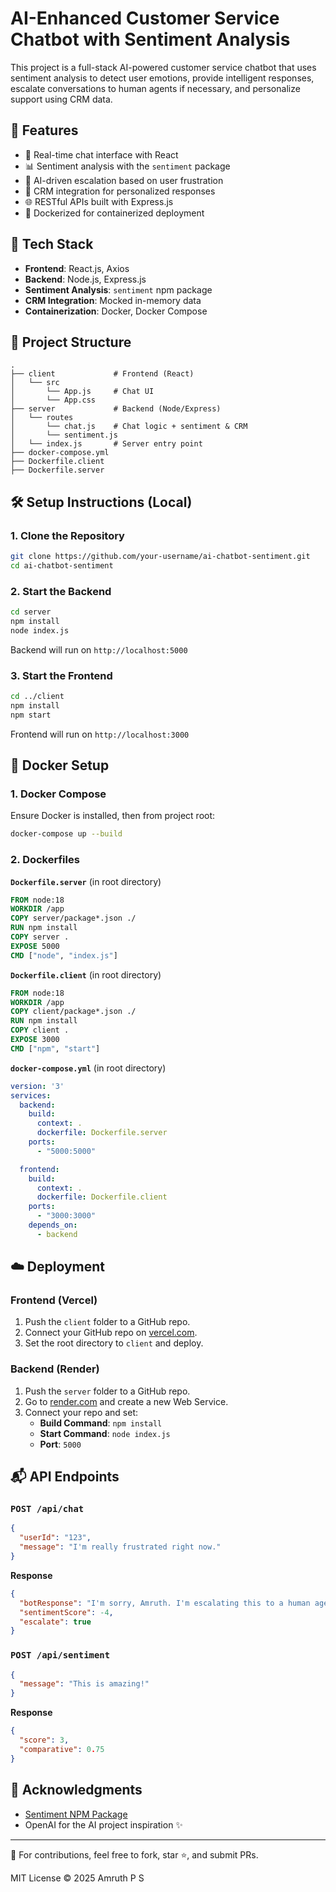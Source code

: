 # AI-Enhanced Customer Service Chatbot with Sentiment Analysis

This project is a full-stack AI-powered customer service chatbot that uses sentiment analysis to detect user emotions, provide intelligent responses, escalate conversations to human agents if necessary, and personalize support using CRM data.

## 🚀 Features
- 🎯 Real-time chat interface with React
- 📊 Sentiment analysis with the `sentiment` package
- 🤖 AI-driven escalation based on user frustration
- 👤 CRM integration for personalized responses
- 🌐 RESTful APIs built with Express.js
- 🐳 Dockerized for containerized deployment

## 🧠 Tech Stack
- **Frontend**: React.js, Axios
- **Backend**: Node.js, Express.js
- **Sentiment Analysis**: `sentiment` npm package
- **CRM Integration**: Mocked in-memory data
- **Containerization**: Docker, Docker Compose

## 📁 Project Structure
```
.
├── client             # Frontend (React)
│   └── src
│       └── App.js     # Chat UI
│       └── App.css
├── server             # Backend (Node/Express)
│   └── routes
│       └── chat.js    # Chat logic + sentiment & CRM
│       └── sentiment.js
│   └── index.js       # Server entry point
├── docker-compose.yml
├── Dockerfile.client
├── Dockerfile.server
```

## 🛠️ Setup Instructions (Local)

### 1. Clone the Repository
```bash
git clone https://github.com/your-username/ai-chatbot-sentiment.git
cd ai-chatbot-sentiment
```

### 2. Start the Backend
```bash
cd server
npm install
node index.js
```
Backend will run on `http://localhost:5000`

### 3. Start the Frontend
```bash
cd ../client
npm install
npm start
```
Frontend will run on `http://localhost:3000`

## 🐳 Docker Setup

### 1. Docker Compose
Ensure Docker is installed, then from project root:
```bash
docker-compose up --build
```

### 2. Dockerfiles

**`Dockerfile.server`** (in root directory)
```Dockerfile
FROM node:18
WORKDIR /app
COPY server/package*.json ./
RUN npm install
COPY server .
EXPOSE 5000
CMD ["node", "index.js"]
```

**`Dockerfile.client`** (in root directory)
```Dockerfile
FROM node:18
WORKDIR /app
COPY client/package*.json ./
RUN npm install
COPY client .
EXPOSE 3000
CMD ["npm", "start"]
```

**`docker-compose.yml`** (in root directory)
```yaml
version: '3'
services:
  backend:
    build:
      context: .
      dockerfile: Dockerfile.server
    ports:
      - "5000:5000"

  frontend:
    build:
      context: .
      dockerfile: Dockerfile.client
    ports:
      - "3000:3000"
    depends_on:
      - backend
```

## ☁️ Deployment

### Frontend (Vercel)
1. Push the `client` folder to a GitHub repo.
2. Connect your GitHub repo on [vercel.com](https://vercel.com/).
3. Set the root directory to `client` and deploy.

### Backend (Render)
1. Push the `server` folder to a GitHub repo.
2. Go to [render.com](https://render.com/) and create a new Web Service.
3. Connect your repo and set:
   - **Build Command**: `npm install`
   - **Start Command**: `node index.js`
   - **Port**: `5000`

## 📬 API Endpoints

### `POST /api/chat`
```json
{
  "userId": "123",
  "message": "I'm really frustrated right now."
}
```
**Response**
```json
{
  "botResponse": "I'm sorry, Amruth. I'm escalating this to a human agent.",
  "sentimentScore": -4,
  "escalate": true
}
```

### `POST /api/sentiment`
```json
{
  "message": "This is amazing!"
}
```
**Response**
```json
{
  "score": 3,
  "comparative": 0.75
}
```

## 🙌 Acknowledgments
- [Sentiment NPM Package](https://www.npmjs.com/package/sentiment)
- OpenAI for the AI project inspiration ✨

---

📣 For contributions, feel free to fork, star ⭐, and submit PRs.

MIT License © 2025 Amruth P S
